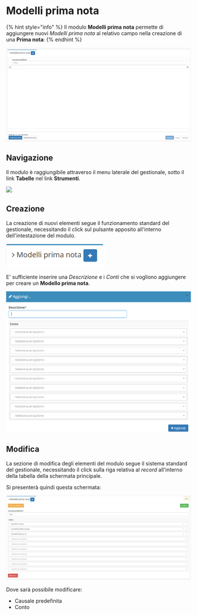 # Modelli prima nota

{% hint style="info" %}
Il modulo **Modelli prima nota** permette di aggiungere nuovi _Modelli prima nota_ al relativo campo nella creazione di una **Prima nota**:
{% endhint %}

![Screenshot interfaccia modelli prima nota](../../../.gitbook/assets/ModelliPrimaNota.PNG)

## Navigazione

Il modulo è raggiungibile attraverso il menu laterale del gestionale, sotto il link **Tabelle** nel link **Strumenti**.

![](https://firebasestorage.googleapis.com/v0/b/gitbook-x-prod.appspot.com/o/spaces%2F-LZJeLg23eVDvrCv74U7-887967055%2Fuploads%2FwfHKmNnktv4tzdlcgnTh%2Ffile.png?alt=media)

## Creazione

La creazione di nuovi elementi segue il funzionamento standard del gestionale, necessitando il click sul pulsante apposito all'interno dell'intestazione del modulo.

![Screenshot creazione modelli prima nota](../../../.gitbook/assets/AggiuntaModelliPrimaNota.PNG)

E' sufficiente inserire una _Descrizione_ e i _Conti_ che si vogliono aggiungere per creare un **Modello prima nota**.

![Screenshot creazione modelli prima nota](../../../.gitbook/assets/AggiungereModelliPrimaNota.PNG)

## Modifica

La sezione di modifica degli elementi del modulo segue il sistema standard del gestionale, necessitando il click sulla riga relativa al _record_ all'interno della tabella della schermata principale.

Si presenterà quindi questa schermata:

![Screenshot modifica modelli prima nota](../../../.gitbook/assets/ModificaModelliPrimaNota.PNG)

Dove sarà possibile modificare:

* Causale predefinita
* Conto
